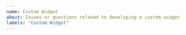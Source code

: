 ```yaml
---
name: Custom Widget
about: Issues or questions related to developing a custom widget
labels: "Custom Widget"
---
```


<!-- 
If this is a:

Bug Report: Please add the relevant pieces of information from the bug report template to this issue  (https://github.com/jupyterlab/jupyterlab/issues/new?template=bug_report.md)

Question: Great! Thanks for asking here, since someone else will be able to find the answer more easily in the future. Please try to provide as much detail as you can about what you would like to accomplish and what you have tried.

Feature Request: Please follow the template from https://github.com/jupyterlab/jupyterlab/issues/new?template=feature_request.md 
-->
